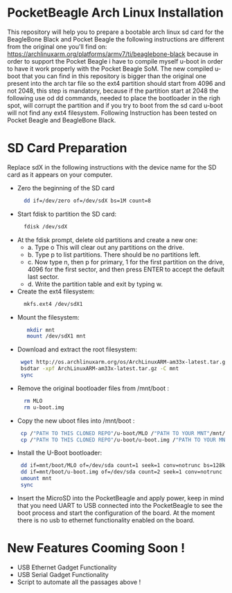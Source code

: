 # PocketBeagle Arch Linux Installation
This repository will help you to prepare a bootable arch linux sd card for the BeagleBone Black and Pocket Beagle the following instructions are different from the original one you'll find on: https://archlinuxarm.org/platforms/armv7/ti/beaglebone-black because in order to support the Pocket Beagle i have to compile myself u-boot in order to have it work properly with the Pocket Beagle SoM. The new compiled u-boot that you can find in this repository is bigger than the original one present into the arch tar file so the ext4 partition should start from 4096 and not 2048, this step is mandatory, because if the partition start at 2048 the following use od dd commands, needed to place the bootloader in the righ spot, will corrupt the partition and if you try to boot from the sd card u-boot will not find any ext4 filesystem. Following Instruction has been tested on Pocket Beagle and BeagleBone Black.

# SD Card Preparation

Replace sdX in the following instructions with the device name for the SD card as it appears on your computer.

  - Zero the beginning of the SD card
    ```sh
      dd if=/dev/zero of=/dev/sdX bs=1M count=8
  - Start fdisk to partition the SD card: 
    ```sh
      fdisk /dev/sdX
    ```
  - At the fdisk prompt, delete old partitions and create a new one: 
    - a. Type o This will clear out any partitions on the drive.
    - b. Type p to list partitions. There should be no partitions left. 
    - c. Now type n, then p for primary, 1 for the first partition on the drive, 4096 for the first sector, and then press ENTER to accept the default last sector. 
    - d. Write the partition table and exit by typing w.
 - Create the ext4 filesystem: 
    ```sh
      mkfs.ext4 /dev/sdX1
    ```
 - Mount the filesystem: 
   ```sh
      mkdir mnt
      mount /dev/sdX1 mnt
 - Download and extract the root filesystem:
    ```sh
     wget http://os.archlinuxarm.org/os/ArchLinuxARM-am33x-latest.tar.gz
     bsdtar -xpf ArchLinuxARM-am33x-latest.tar.gz -C mnt
     sync
 - Remove the original bootloader files from /mnt/boot :
   ```sh
     rm MLO
     rm u-boot.img
 - Copy the new uboot files into /mnt/boot :
    ```sh
     cp /"PATH TO THIS CLONED REPO"/u-boot/MLO /"PATH TO YOUR MNT"/mnt/boot
     cp /"PATH TO THIS CLONED REPO"/u-boot/u-boot.img /"PATH TO YOUR MNT"/mnt/boot
 - Install the U-Boot bootloader:
    ```sh
     dd if=mnt/boot/MLO of=/dev/sda count=1 seek=1 conv=notrunc bs=128k
     dd if=mnt/boot/u-boot.img of=/dev/sda count=2 seek=1 conv=notrunc bs=384k
     umount mnt
     sync
 - Insert the MicroSD into the PocketBeagle and apply power, keep in mind that you need UART to USB connected
    into the PocketBeagle to see the boot process and start the configuration of the board. At the moment there
    is no usb to ethernet functionality enabled on the board.

# New Features Cooming Soon !

  - USB Ethernet Gadget Functionality
  - USB Serial Gadget Functionality 
  - Script to automate all the passages above !
